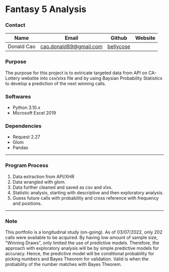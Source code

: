 # Fantasy 5 Analysis
### Contact
|Name|Email|Github|Website|
|----|-----|------|-------|
Donald Cao|cao.donald89@gmail.com|[bellycose](https://github.com/bellycose "github")|

### Purpose
The purpose for this project is to extricate targeted data from API on CA-Lottery webstite into csv/xlxs file and by using Baysian Probability Statistics to develop a prediction of the next winning calls.

### Softwares
- Python 3.10.x
- Microsoft Excel 2019

### Dependencies
- Request 2.27
- Glom
- Pandas

---
### Program Process
1. Data extraction from API/XHR
2. Data wrangled with glom.
3. Data further cleaned and saved as csv and xlxs.
4. Statistic analysis, starting with descriptive and then exploratory analysis.
5. Guess future calls with probability and cross reference with frequency and positions.

---
### Note
This portfolio is a longitudinal study (on-going). As of 03/07/2022, only 202 calls were available to be acquired. By having low amount of sample size, "Winning Draws", only limited the use of predictive models. Therefore, the approach with exploratory analysis will be by simple predictive models for accuracy. Hence, the predictive model will be conditional probability for picking numbers and Bayes Theorem for validation. Valid is when the probability of the number matches with Bayes Theorem.
